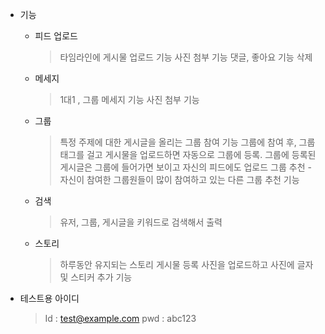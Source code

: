 * 기능

    - 피드 업로드
        > 타임라인에 게시물 업로드 기능
        > 사진 첨부 기능
        > 댓글, 좋아요 기능
        > 삭제

    - 메세지
        > 1대1 , 그룹 메세지 기능
        > 사진 첨부 기능

    - 그룹
        > 특정 주제에 대한 게시글을 올리는 그룹 참여 기능
        > 그룹에 참여 후, 그룹 태그를 걸고 게시물을 업로드하면 자동으로 그룹에 등록.
          그룹에 등록된 게시글은 그룹에 들어가면 보이고 자신의 피드에도 업로드
        > 그룹 추천
            - 자신이 참여한 그룹원들이 많이 참여하고 있는 다른 그룹 추천 기능
    
    - 검색
        > 유저, 그룹, 게시글을 키워드로 검색해서 출력

    - 스토리
        > 하루동안 유지되는 스토리 게시물 등록
        > 사진을 업로드하고 사진에 글자 및 스티커 추가 기능

* 테스트용 아이디
    > Id : test@example.com
    > pwd : abc123

